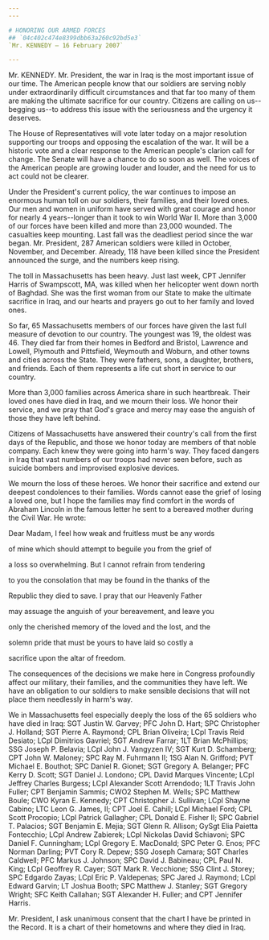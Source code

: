 ```yaml
---
---

# HONORING OUR ARMED FORCES
## `04c402c474e8399dbb63a260c92bd5e3`
`Mr. KENNEDY — 16 February 2007`

---
```



Mr. KENNEDY. Mr. President, the war in Iraq is the most important 
issue of our time. The American people know that our soldiers are 
serving nobly under extraordinarily difficult circumstances and that 
far too many of them are making the ultimate sacrifice for our country. 
Citizens are calling on us--begging us--to address this issue with the 
seriousness and the urgency it deserves.

The House of Representatives will vote later today on a major 
resolution supporting our troops and opposing the escalation of the 
war. It will be a historic vote and a clear response to the American 
people's clarion call for change. The Senate will have a chance to do 
so soon as well. The voices of the American people are growing louder 
and louder, and the need for us to act could not be clearer.

Under the President's current policy, the war continues to impose an 
enormous human toll on our soldiers, their families, and their loved 
ones. Our men and women in uniform have served with great courage and 
honor for nearly 4 years--longer than it took to win World War II. More 
than 3,000 of our forces have been killed and more than 23,000 wounded. 
The casualties keep mounting. Last fall was the deadliest period since 
the war began. Mr. President, 287 American soldiers were killed in 
October, November, and December. Already, 118 have been killed since 
the President announced the surge, and the numbers keep rising.

The toll in Massachusetts has been heavy. Just last week, CPT 
Jennifer Harris of Swampscott, MA, was killed when her helicopter went 
down north of Baghdad. She was the first woman from our State to make 
the ultimate sacrifice in Iraq, and our hearts and prayers go out to 
her family and loved ones.

So far, 65 Massachusetts members of our forces have given the last 
full measure of devotion to our country. The youngest was 19, the 
oldest was 46. They died far from their homes in Bedford and Bristol, 
Lawrence and Lowell, Plymouth and Pittsfield, Weymouth and Woburn, and 
other towns and cities across the State. They were fathers, sons, a 
daughter, brothers, and friends. Each of them represents a life cut 
short in service to our country.

More than 3,000 families across America share in such heartbreak. 
Their loved ones have died in Iraq, and we mourn their loss. We honor 
their service, and we pray that God's grace and mercy may ease the 
anguish of those they have left behind.

Citizens of Massachusetts have answered their country's call from the 
first days of the Republic, and those we honor today are members of 
that noble company. Each knew they were going into harm's way. They 
faced dangers in Iraq that vast numbers of our troops had never seen 
before, such as suicide bombers and improvised explosive devices.

We mourn the loss of these heroes. We honor their sacrifice and 
extend our deepest condolences to their families. Words cannot ease the 
grief of losing a loved one, but I hope the families may find comfort 
in the words of Abraham Lincoln in the famous letter he sent to a 
bereaved mother during the Civil War. He wrote:




 Dear Madam, I feel how weak and fruitless must be any words 


 of mine which should attempt to beguile you from the grief of 


 a loss so overwhelming. But I cannot refrain from tendering 


 to you the consolation that may be found in the thanks of the 


 Republic they died to save. I pray that our Heavenly Father 


 may assuage the anguish of your bereavement, and leave you 


 only the cherished memory of the loved and the lost, and the 


 solemn pride that must be yours to have laid so costly a 


 sacrifice upon the altar of freedom.


The consequences of the decisions we make here in Congress profoundly 
affect our military, their families, and the communities they have 
left. We have an obligation to our soldiers to make sensible decisions 
that will not place them needlessly in harm's way.

We in Massachusetts feel especially deeply the loss of the 65 
soldiers who have died in Iraq: SGT Justin W. Garvey; PFC John D. Hart; 
SPC Christopher J. Holland; SGT Pierre A. Raymond; CPL Brian Oliveira; 
LCpl Travis Reid Desiato; LCpl Dimitrios Gavriel; SGT Andrew Farrar; 
1LT Brian McPhillips; SSG Joseph P. Belavia; LCpl John J. Vangyzen IV; 
SGT Kurt D. Schamberg; CPT John W. Maloney; SPC Ray M. Fuhrmann II; 1SG 
Alan N. Grifford; PVT Michael E. Bouthot; SPC Daniel R. Gionet; SGT 
Gregory A. Belanger; PFC Kerry D. Scott; SGT Daniel J. Londono; CPL 
David Marques Vincente; LCpl Jeffrey Charles Burgess; LCpl Alexander 
Scott Arrendodo; 1LT Travis John Fuller; CPT Benjamin Sammis; CWO2 
Stephen M. Wells; SPC Matthew Boule; CWO Kyran E. Kennedy; CPT 
Christopher J. Sullivan; LCpl Shayne Cabino; LTC Leon G. James, II; CPT 
Joel E. Cahill; LCpl Michael Ford; CPL Scott Procopio; LCpl Patrick 
Gallagher; CPL Donald E. Fisher II; SPC Gabriel T. Palacios; SGT 
Benjamin E. Mejia; SGT Glenn R. Allison; GySgt Elia Paietta Fontecchio; 
LCpl Andrew Zabierek; LCpl Nickolas David Schiavoni; SPC Daniel F. 
Cunningham; LCpl Gregory E. MacDonald; SPC Peter G. Enos; PFC Norman 
Darling; PVT Cory R. Depew; SSG Joseph Camara; SGT Charles Caldwell; 
PFC Markus J. Johnson; SPC David J. Babineau; CPL Paul N. King; LCpl 
Geoffrey R. Cayer; SGT Mark R. Vecchione; SSG Clint J. Storey; SPC 
Edgardo Zayas; LCpl Eric P. Valdepenas; SPC Jared J. Raymond; LCpl 
Edward Garvin; LT Joshua Booth; SPC Matthew J. Stanley; SGT Gregory 
Wright; SFC Keith Callahan; SGT Alexander H. Fuller; and CPT Jennifer 
Harris.

Mr. President, I ask unanimous consent that the chart I have be 
printed in the Record. It is a chart of their hometowns and where they 
died in Iraq.
